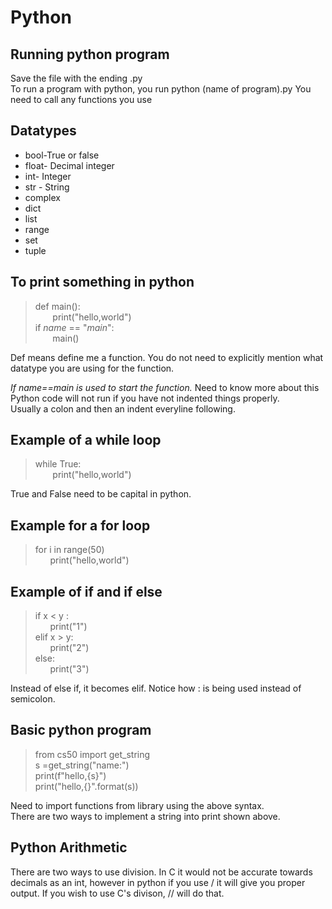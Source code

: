 # Python

## Running python program

Save the file with the ending .py  
To run a program with python, you run python (name of program).py
You need to call any functions you use

## Datatypes
* bool-True or false  
* float- Decimal integer  
* int- Integer  
* str - String  
* complex  
* dict  
* list  
* range  
* set  
* tuple  

## To print something in python
>def main():  
&nbsp;&nbsp;&nbsp;&nbsp;&nbsp;&nbsp;     print("hello,world")  
>if _name_ == "_main_":  
&nbsp;&nbsp;&nbsp;&nbsp;&nbsp;&nbsp; main()  

Def means define me a function. You do not need to explicitly mention what datatype you are using for the function.

_If name==main is used to start the function._ Need to know more about this   
Python code will not run if you have not indented things properly.   
Usually a colon and then an indent everyline following.   
## Example of a while loop
> while True:  
> &nbsp;&nbsp;&nbsp;&nbsp;&nbsp;&nbsp; print("hello,world")

True and False need to be capital in python.

## Example for a for loop
>for i in range(50)  
>&nbsp;&nbsp;&nbsp;&nbsp;&nbsp;&nbsp;print("hello,world")

## Example of if and if else
>if x < y :  
>&nbsp;&nbsp;&nbsp;&nbsp;&nbsp;&nbsp;print("1")  
>elif x > y:  
>&nbsp;&nbsp;&nbsp;&nbsp;&nbsp;&nbsp;print("2")  
else:  
>&nbsp;&nbsp;&nbsp;&nbsp;&nbsp;&nbsp;print("3")  

Instead of else if, it becomes elif. Notice how : is being used instead of semicolon. 

## Basic python program
>from cs50 import get_string  
>s =get_string("name:")  
>print(f"hello,{s}")  
>print("hello,{}".format(s))

Need to import functions from library using the above syntax.  
There are two ways to implement a string into print shown above. 

## Python Arithmetic

There are two ways to use division. In C it would not be accurate towards decimals as an int, however in python if you use / it will give you proper output. If you wish to use C's divison, // will do that.

